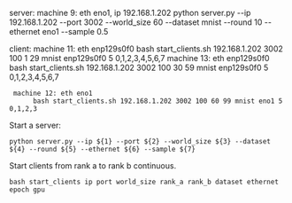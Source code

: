 
server:
    machine 9: eth eno1, ip 192.168.1.202
            python server.py --ip 192.168.1.202 --port 3002 --world_size 60 --dataset mnist --round 10 --ethernet eno1 --sample 0.5

client:
    machine 11: eth enp129s0f0
         bash start_clients.sh 192.168.1.202 3002 100 1 29 mnist enp129s0f0 5 0,1,2,3,4,5,6,7
    machine 13: eth enp129s0f0
         bash start_clients.sh 192.168.1.202 3002 100 30 59 mnist enp129s0f0 5 0,1,2,3,4,5,6,7

     machine 12: eth eno1
          bash start_clients.sh 192.168.1.202 3002 100 60 99 mnist eno1 5 0,1,2,3
Start a server:

`python server.py --ip ${1} --port ${2} --world_size ${3} --dataset ${4} --round ${5} --ethernet ${6} --sample ${7}`


Start clients from rank a to rank b continuous.

`bash start_clients ip port world_size rank_a rank_b dataset ethernet epoch gpu`


